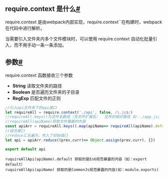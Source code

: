 ## require.context 是什么[#](https://www.cnblogs.com/chanwahfung/p/11509155.html#346685019)

require.context 是由webpack内部实现，require.context``在构建时，webpack 在代码中进行解析。

当需要引入文件夹内多个文件模块时，可以使用 require.context 自动化批量引入，而不用手动一条一条添加。

## 参数[#](https://www.cnblogs.com/chanwahfung/p/11509155.html#1585144173)

require.context 函数接收三个参数

- **String** 读取文件夹的路径
- **Boolean** 是否遍历文件夹的子目录
- **RegExp** 匹配文件的正则

```js
//引入api文件夹下的api接口
let requireAll = require.context('./api', false, /\.js$/)
//requireAll.keys()为文件名数组（含文件扩展名）  文件的相对路径 如：./app.js; 
//requireAll(apiName)获取文件暴露的内容
const apiArr = requireAll.keys().map(apiName=> requireAll(apiName).default || requireAll(apiName))
//组合接口
//reduce汇总遍历，传入了初始值{}
let api = apiArr.reduce((prev,curr)=> Object.assign(prev,curr), {})

export default api
```

```
ruquireAllApi(apiName).default 获取的是Es6规范暴露的内容（如：export default）
ruquireAllApi(apiName) 获取的是CommonJs规范暴露的内容(如：module.exports)
```


